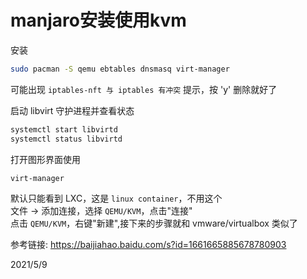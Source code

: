 # manjaro安装使用kvm

安装  
```bash
sudo pacman -S qemu ebtables dnsmasq virt-manager
```
可能出现 `iptables-nft 与 iptables 有冲突` 提示，按 'y' 删除就好了  

启动 libvirt 守护进程并查看状态  
```bash
systemctl start libvirtd
systemctl status libvirtd
```

打开图形界面使用  
```bash
virt-manager
```
默认只能看到 LXC，这是 `linux container`，不用这个  
文件 -> 添加连接，选择 `QEMU/KVM`，点击"连接"  
点击 `QEMU/KVM`，右键"新建",接下来的步骤就和 vmware/virtualbox 类似了  


参考链接: https://baijiahao.baidu.com/s?id=1661665885678780903  


2021/5/9  
